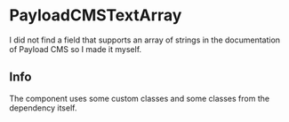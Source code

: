 # PayloadCMSTextArray

I did not find a field that supports an array of strings in the documentation of Payload CMS so I made it myself.

## Info

The component uses some custom classes and some classes from the dependency itself.
